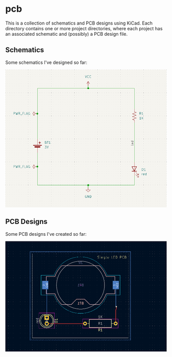 # pcb

This is a collection of schematics and PCB designs using KiCad. Each directory
contains one or more project directories, where each project has an associated
schematic and (possibly) a PCB design file.


## Schematics
Some schematics I've designed so far:

![Simple LED schematic](img/sch-simple-led.png)


## PCB Designs
Some PCB designs I've created so far:

![Simple LED PCB](img/pcb-simple-led.png)
